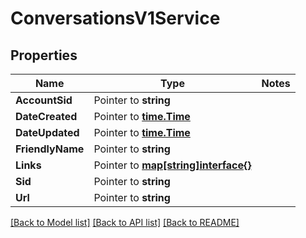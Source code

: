 # ConversationsV1Service

## Properties
Name | Type | Notes
------------ | ------------- | -------------
**AccountSid** | Pointer to **string** | 
**DateCreated** | Pointer to [**time.Time**](time.Time.md) | 
**DateUpdated** | Pointer to [**time.Time**](time.Time.md) | 
**FriendlyName** | Pointer to **string** | 
**Links** | Pointer to [**map[string]interface{}**](.md) | 
**Sid** | Pointer to **string** | 
**Url** | Pointer to **string** | 

[[Back to Model list]](../README.md#documentation-for-models) [[Back to API list]](../README.md#documentation-for-api-endpoints) [[Back to README]](../README.md)


